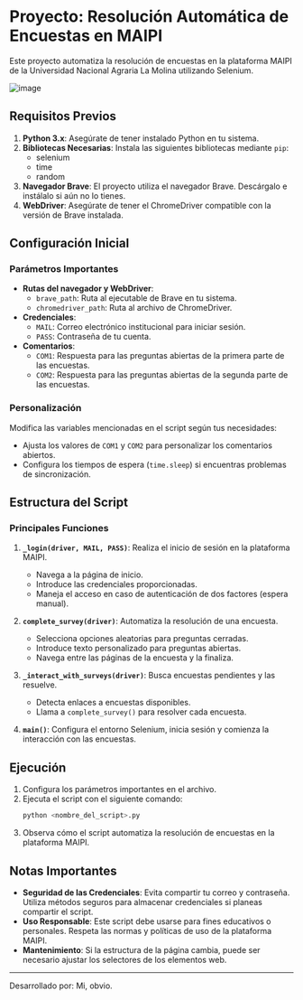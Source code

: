 # Proyecto: Resolución Automática de Encuestas en MAIPI

Este proyecto automatiza la resolución de encuestas en la plataforma MAIPI de la Universidad Nacional Agraria La Molina utilizando Selenium.

![image](https://github.com/user-attachments/assets/8037a594-ef00-4e80-b76c-12fc2a6f66d6)

## Requisitos Previos

1. **Python 3.x**: Asegúrate de tener instalado Python en tu sistema.
2. **Bibliotecas Necesarias**: Instala las siguientes bibliotecas mediante `pip`:
   - selenium
   - time
   - random
3. **Navegador Brave**: El proyecto utiliza el navegador Brave. Descárgalo e instálalo si aún no lo tienes.
4. **WebDriver**: Asegúrate de tener el ChromeDriver compatible con la versión de Brave instalada.

## Configuración Inicial

### Parámetros Importantes
- **Rutas del navegador y WebDriver**:
  - `brave_path`: Ruta al ejecutable de Brave en tu sistema.
  - `chromedriver_path`: Ruta al archivo de ChromeDriver.
- **Credenciales**:
  - `MAIL`: Correo electrónico institucional para iniciar sesión.
  - `PASS`: Contraseña de tu cuenta.
- **Comentarios**:
  - `COM1`: Respuesta para las preguntas abiertas de la primera parte de las encuestas.
  - `COM2`: Respuesta para las preguntas abiertas de la segunda parte de las encuestas.

### Personalización

Modifica las variables mencionadas en el script según tus necesidades:
- Ajusta los valores de `COM1` y `COM2` para personalizar los comentarios abiertos.
- Configura los tiempos de espera (`time.sleep`) si encuentras problemas de sincronización.

## Estructura del Script

### Principales Funciones

1. **`_login(driver, MAIL, PASS)`**: Realiza el inicio de sesión en la plataforma MAIPI.
   - Navega a la página de inicio.
   - Introduce las credenciales proporcionadas.
   - Maneja el acceso en caso de autenticación de dos factores (espera manual).

2. **`complete_survey(driver)`**: Automatiza la resolución de una encuesta.
   - Selecciona opciones aleatorias para preguntas cerradas.
   - Introduce texto personalizado para preguntas abiertas.
   - Navega entre las páginas de la encuesta y la finaliza.

3. **`_interact_with_surveys(driver)`**: Busca encuestas pendientes y las resuelve.
   - Detecta enlaces a encuestas disponibles.
   - Llama a `complete_survey()` para resolver cada encuesta.

4. **`main()`**: Configura el entorno Selenium, inicia sesión y comienza la interacción con las encuestas.

## Ejecución

1. Configura los parámetros importantes en el archivo.
2. Ejecuta el script con el siguiente comando:
   ```bash
   python <nombre_del_script>.py
   ```
3. Observa cómo el script automatiza la resolución de encuestas en la plataforma MAIPI.

## Notas Importantes

- **Seguridad de las Credenciales**: Evita compartir tu correo y contraseña. Utiliza métodos seguros para almacenar credenciales si planeas compartir el script.
- **Uso Responsable**: Este script debe usarse para fines educativos o personales. Respeta las normas y políticas de uso de la plataforma MAIPI.
- **Mantenimiento**: Si la estructura de la página cambia, puede ser necesario ajustar los selectores de los elementos web.

---

Desarrollado por: Mi, obvio.
